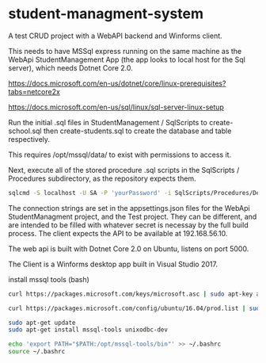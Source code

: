 # student-managment-system

A test CRUD project with a WebAPI backend and Winforms client. 

This needs to have MSSql express running on the same machine as the WebApi StudentManagement App (the app looks to local host for the Sql server), which needs Dotnet Core 2.0.

https://docs.microsoft.com/en-us/dotnet/core/linux-prerequisites?tabs=netcore2x

https://docs.microsoft.com/en-us/sql/linux/sql-server-linux-setup

Run the initial .sql files in StudentManagement / SqlScripts to create-school.sql then create-students.sql to create the database and table respectively. 

This requires /opt/mssql/data/ to exist with permissions to access it. 

Next, execute all of the stored procedure .sql scripts in the SqlScripts / Procedures subdirectory, as the repository expects them. 
```bash
sqlcmd -S localhost -U SA -P 'yourPassword' -i SqlScripts/Procedures/DeleteStudent.sql.
```

The connection strings are set in the appsettings.json files for the WebApi StudentManagment project, and the Test project. They can be different, and are intended to be filled with whatever secret is necessay by the full build process. The client expects the API to be available at 192.168.56.10.

The web api is built with Dotnet Core 2.0 on Ubuntu, listens on port 5000. 

The Client is a Winforms desktop app built in Visual Studio 2017. 

install mssql tools (bash)
```bash
curl https://packages.microsoft.com/keys/microsoft.asc | sudo apt-key add -

curl https://packages.microsoft.com/config/ubuntu/16.04/prod.list | sudo tee /etc/apt/sources.list.d/msprod.list

sudo apt-get update 
sudo apt-get install mssql-tools unixodbc-dev

echo 'export PATH="$PATH:/opt/mssql-tools/bin"' >> ~/.bashrc
source ~/.bashrc
```
